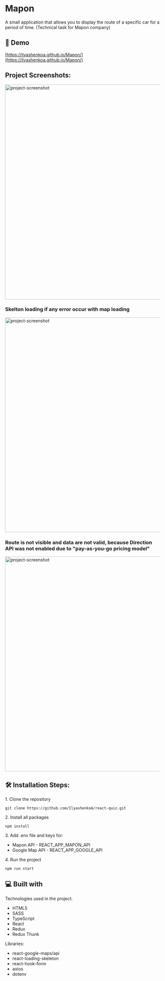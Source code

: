 <h1 id="title">Mapon</h1>

<p id="description">A small application that allows you to display the route of a specific car for a period of time. (Technical task for Mapon company)</p>

<h2>🚀 Demo</h2>

[https://ilyashenkoa.github.io/Mapon/](https://ilyashenkoa.github.io/Mapon/)

<h2>Project Screenshots:</h2>

<img src="https://user-images.githubusercontent.com/12977611/197500025-c2abad62-4ec1-4af4-b5b6-4048324e68a1.png" alt="project-screenshot" width="700" />

### Skelton loading if any error occur with map loading
<img src="https://user-images.githubusercontent.com/12977611/197500097-473c75b3-042e-4521-a7ab-e6f3bd738f6f.png" alt="project-screenshot" width="700" />

### Route is not visible and data are not valid, because Direction API was not enabled due to "pay-as-you-go pricing model"
<img src="https://user-images.githubusercontent.com/12977611/197500369-7a92c66c-4de5-4b9b-ba62-1a53627bbea0.png" alt="project-screenshot" width="700" />

<h2>🛠️ Installation Steps:</h2>

<p>1. Clone the repository</p>

```
git clone https://github.com/IlyashenkoA/react-quiz.git
```

<p>2. Install all packages</p>

```
npm install
```

<p>3. Add .env file and keys for: 
<ul>
<li>Mapon API - REACT_APP_MAPON_API</li>
<li>Google Map API - REACT_APP_GOOGLE_API</li>
</ul>
</p>

<p>4. Run the project</p>

```
npm run start
```

  
  
<h2>💻 Built with</h2>

Technologies used in the project:

*   HTML5
*   SASS
*   TypeScript
*   React
*   Redux
*   Redux Thunk

Libraries:

*   react-google-maps/api
*   react-loading-skeleton
*   react-hook-form
*   axios
*   dotenv
